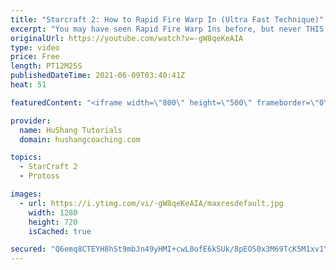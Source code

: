 ```yaml
---
title: "Starcraft 2: How to Rapid Fire Warp In (Ultra Fast Technique)"
excerpt: "You may have seen Rapid Fire Warp Ins before, but never THIS fast! This is going to change your protoss macro in starcraft 2 forever. Let's get started!  Starcraft 2: How to Rapid Fire Warp In (Ultra Fast Technique) #Starcraft2 #Protoss #RapidFire  ♦ Coaching --------------------------------------------------------------------------"
originalUrl: https://youtube.com/watch?v=-gW8qeKeAIA
type: video
price: Free
length: PT12M25S
publishedDateTime: 2021-06-09T03:40:41Z
heat: 51

featuredContent: "<iframe width=\"800\" height=\"500\" frameborder=\"0\" src=\"https://www.youtube.com/embed/-gW8qeKeAIA\" allow=\"accelerometer; autoplay; encrypted-media; gyroscope; picture-in-picture\" allowfullscreen></iframe>"

provider:
  name: HuShang Tutorials
  domain: hushangcoaching.com

topics:
  - StarCraft 2
  - Protoss

images:
  - url: https://i.ytimg.com/vi/-gW8qeKeAIA/maxresdefault.jpg
    width: 1280
    height: 720
    isCached: true

secured: "Q6emq8CTEYH8hSt9mbJn49yHMI+cwL0ofE6kSUk/8pEOS0x3M69TcK5M1xv1YgmXUmOainTRNyBFLbOqHwhSNh76vkrYg1Qspg7QUllxEZ6ITVH6V5UyG0eH8zU2dOID+noyUTuBbZE2wxkOt4OYngaa+AAgXYwsgwSirO6R7Ym0vfdLXxvOpLfo9N7ZRL241ztu7up5x7bsqEXBIo1fdF2JjjZw+ue5Z9FPj602ypo4vl/i3JaMkxOKaUpxTQGB0BkGZRe4I/JDT6L2bMDGS0vjYp+7xm4uf2lHNU3tLj/nkNHUMrTSm7xniPFwvAGFgPqQGykbCpWtvN69Os2vYa1tNltxXtfdNecdqUKhg5bUVr/PuhADapYUVcqCn2q0Nl2QDlWljvB8rPxNwxXdXuYrIthZTkTIl7dDwLIxPFA=;jM37RdfhuZv/X/WHxQgcLg=="
---
```


